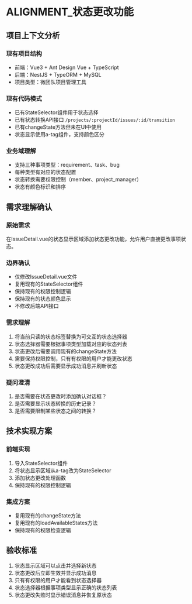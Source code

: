 # ALIGNMENT_状态更改功能

## 项目上下文分析

### 现有项目结构
- 前端：Vue3 + Ant Design Vue + TypeScript
- 后端：NestJS + TypeORM + MySQL
- 项目类型：微团队项目管理工具

### 现有代码模式
- 已有StateSelector组件用于状态选择
- 已有状态转换API接口 `/projects/:projectId/issues/:id/transition`
- 已有changeState方法但未在UI中使用
- 状态显示使用a-tag组件，支持颜色区分

### 业务域理解
- 支持三种事项类型：requirement、task、bug
- 每种类型有对应的状态配置
- 状态转换需要权限控制（member、project_manager）
- 状态有颜色标识和排序

## 需求理解确认

### 原始需求
在IssueDetail.vue的状态显示区域添加状态更改功能，允许用户直接更改事项状态。

### 边界确认
- 仅修改IssueDetail.vue文件
- 复用现有的StateSelector组件
- 保持现有的权限控制逻辑
- 保持现有的状态颜色显示
- 不修改后端API接口

### 需求理解
1. 将当前只读的状态标签替换为可交互的状态选择器
2. 状态选择器需要根据事项类型加载对应的状态列表
3. 状态更改后需要调用现有的changeState方法
4. 需要保持权限控制，只有有权限的用户才能更改状态
5. 状态更改成功后需要显示成功消息并刷新状态

### 疑问澄清
1. 是否需要在状态更改时添加确认对话框？
2. 是否需要显示状态转换的历史记录？
3. 是否需要限制某些状态之间的转换？

## 技术实现方案

### 前端实现
1. 导入StateSelector组件
2. 将状态显示区域从a-tag改为StateSelector
3. 添加状态更改处理函数
4. 保持现有的权限控制逻辑

### 集成方案
- 复用现有的changeState方法
- 复用现有的loadAvailableStates方法
- 保持现有的权限检查逻辑

## 验收标准
1. 状态显示区域可以点击并选择新状态
2. 状态更改后立即生效并显示成功消息
3. 只有有权限的用户才能看到状态选择器
4. 状态选择器根据事项类型显示正确的状态列表
5. 状态更改失败时显示错误消息并恢复原状态
